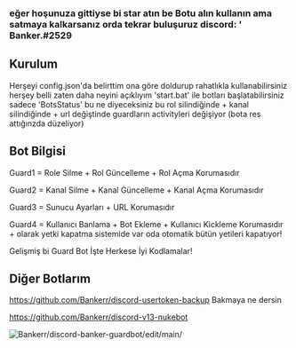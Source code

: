 ### eğer hoşunuza gittiyse bi star atın be Botu alın kullanın ama satmaya kalkarsanız orda tekrar buluşuruz discord: ' Banker.#2529
## Kurulum 

Herşeyi config.json'da belirttim ona göre doldurup rahatlıkla kullanabilirsiniz herşey belli zaten daha neyini açıklıyım 'start.bat' ile botları başlatabilirsiniz sadece 'BotsStatus' bu ne diyeceksiniz bu rol silindiğinde + kanal silindiğinde + url değiştinde guardların activityleri değişiyor (bota res attığınzda düzeliyor) 

## Bot Bilgisi
Guard1 = Role Silme + Rol Güncelleme + Rol Açma Korumasıdır

Guard2 = Kanal Silme + Kanal Güncelleme + Kanal Açma Korumasıdır

Guard3 = Sunucu Ayarları + URL Korumasıdır

Guard4 = Kullanıcı Banlama + Bot Ekleme + Kullanıcı Kickleme Korumasıdır + olarak yetki kapatma sistemide var oda otomatik bütün yetileri kapatıyor!

Gelişmiş bi Guard Bot İşte
Herkese İyi Kodlamalar!

## Diğer Botlarım
https://github.com/Bankerr/discord-usertoken-backup Bakmaya ne dersin

https://github.com/Bankerr/discord-v13-nukebot

<img src="https://komarev.com/ghpvc/?username=discord-banker-guardbot-main&label=Ziyaretçi%20Sayısı&color=da004e" alt="Bankerr/discord-banker-guardbot/edit/main/" /> <p>

